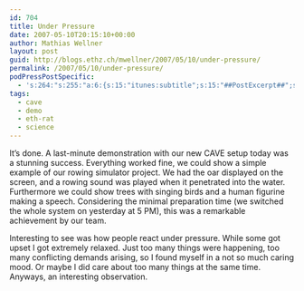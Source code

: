 ```yaml
---
id: 704
title: Under Pressure
date: 2007-05-10T20:15:10+00:00
author: Mathias Wellner
layout: post
guid: http://blogs.ethz.ch/mwellner/2007/05/10/under-pressure/
permalink: /2007/05/10/under-pressure/
podPressPostSpecific:
  - 's:264:"s:255:"a:6:{s:15:"itunes:subtitle";s:15:"##PostExcerpt##";s:14:"itunes:summary";s:15:"##PostExcerpt##";s:15:"itunes:keywords";s:17:"##WordPressCats##";s:13:"itunes:author";s:10:"##Global##";s:15:"itunes:explicit";s:7:"Default";s:12:"itunes:block";s:7:"Default";}";";'
tags:
  - cave
  - demo
  - eth-rat
  - science
---
```

It&#8217;s done. A last-minute demonstration with our new CAVE setup today was a stunning success. Everything worked fine, we could show a simple example of our rowing simulator project. We had the oar displayed on the screen, and a rowing sound was played when it penetrated into the water. Furthermore we could show trees with singing birds and a human figurine making a speech. Considering the minimal preparation time (we switched the whole system on yesterday at 5 PM), this was a remarkable achievement by our team.

Interesting to see was how people react under pressure. While some got upset I got extremely relaxed. Just too many things were happening, too many conflicting demands arising, so I found myself in a not so much caring mood. Or maybe I did care about too many things at the same time. Anyways, an interesting observation.
